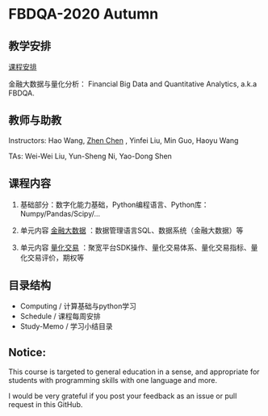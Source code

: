 # FBDQA-2020 Autumn  

## 教学安排

[课程安排](Schedule/FBDQA-Schedule-2020A.md)

金融大数据与量化分析： Financial Big Data and Quantitative Analytics, a.k.a FBDQA.

## 教师与助教

Instructors: Hao Wang, [Zhen Chen](http://www.icenter.tsinghua.edu.cn/faculty/chenzhen/) , Yinfei Liu, Min Guo, Haoyu Wang

TAs: Wei-Wei Liu, Yun-Sheng Ni, Yao-Dong Shen

## 课程内容

1. 基础部分：数字化能力基础，Python编程语言、Python库：Numpy/Pandas/Scipy/... 

2. 单元内容 [金融大数据](Schedule/金融大数据-教学计划-2020A.md) ：数据管理语言SQL、数据系统（金融大数据）等

3. 单元内容 [量化交易](Schedule/量化交易-教学计划-2020A.md) ：聚宽平台SDK操作、量化交易体系、量化交易指标、量化交易评价，期权等

## 目录结构

- Computing / 计算基础与python学习
- Schedule / 课程每周安排
- Study-Memo / 学习小结目录

## Notice:

This course is targeted to general education in a sense, and appropriate for students with programming skills with one language and more.

I would be very grateful if you post your feedback as an issue or pull request in this GitHub.

